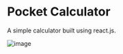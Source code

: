 # Pocket Calculator

A simple calculator built using react.js.

![image](https://github.com/johnnyd81/calculator/assets/95863021/869aef9d-daac-4b40-aa11-6b1bb52d82a2)

